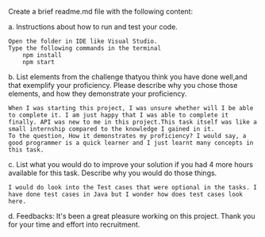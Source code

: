 Create a brief readme.md file with the following content:

a. Instructions about how to run and test your code.
    
    Open the folder in IDE like Visual Studio.
    Type the following commands in the terminal
        npm install
        npm start

b. List elements from the challenge thatyou think you  have done well,and that exemplify your proficiency. Please describe why you chose those elements, and how they demonstrate your proficiency.
    
    When I was starting this project, I was unsure whether will I be able to complete it. I am just happy that I was able to complete it finally. API was new to me in this project.This task itself was like a small internship compared to the knowledge I gained in it.
    To the question, How it demonstrates my proficiency? I would say, a good programmer is a quick learner and I just learnt many concepts in this task. 

c. List what you would do to improve your solution if you had 4 more hours available for this task. Describe why you would do those things.
    
    I would do look into the Test cases that were optional in the tasks. I have done test cases in Java but I wonder how does test cases look here. 

d. Feedbacks:
    It's been a great pleasure working on this project. Thank you for your time and effort into recruitment. 
